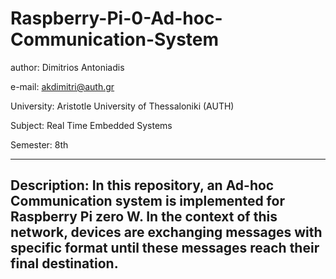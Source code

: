 # Raspberry-Pi-0-Ad-hoc-Communication-System

author:       Dimitrios Antoniadis

e-mail:       akdimitri@auth.gr

University:   Aristotle University of Thessaloniki (AUTH)

Subject:      Real Time Embedded Systems

Semester:     8th

---


**Description:** In this repository, an Ad-hoc Communication system is implemented for Raspberry Pi zero W. In the context of this network, devices are exchanging messages with specific format until these messages reach their final destination.
---


